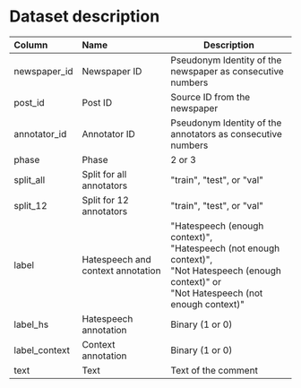 # Dataset description


| Column                                            | Name                               |  Description                                                                                                                                |
|:--------------------------------------------------|:-----------------------------------|---------------------------------------------------------------------------------------------------------------------------------------------|
| newspaper_id                                      | Newspaper ID                       | Pseudonym Identity of the newspaper as consecutive numbers                                                                                  |
| post_id                                           | Post ID                            | Source ID from the newspaper                                                                                                                |
| annotator_id                                      | Annotator ID                       | Pseudonym Identity of the annotators as consecutive numbers                                                                                 |
| phase                                             | Phase                              | 2 or 3                                                                                                                                      |
| split_all                                         | Split for all annotators           | "train", "test", or "val"                                                                                                                   |
| split_12                                          | Split for 12 annotators            | "train", "test", or "val"                                                                                                                   |
| label                                             | Hatespeech and context annotation  | "Hatespeech (enough context)",<br> "Hatespeech (not enough context)",<br> "Not Hatespeech (enough context)" or<br> "Not Hatespeech (not enough context)"|
| label_hs                                          | Hatespeech annotation              | Binary (1 or 0)                                                                                                                             |
| label_context                                     | Context annotation                 | Binary (1 or 0)                                                                                                                             |
| text                                              | Text                               | Text of the comment                                                                                                                         |
